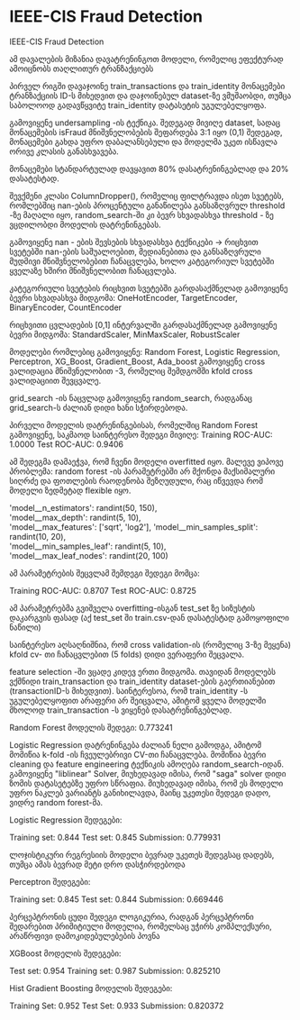 # IEEE-CIS Fraud Detection


IEEE-CIS Fraud Detection

ამ დავალების მიზანია დავატრენინგოთ მოდელი, რომელიც ეფექტურად ამოიცნობს თაღლითურ ტრანზაქციებს

პირველ რიგში დავაჯოინე train_transactions და train_identity მონაცემები ტრანზაქციის ID-ს მიხედვით და დაჯოინებულ dataset-ზე ვმუშაობდი, თუმცა საბოლოოდ გადავწყვიტე train_identity დატასეტის უგულებელყოფა. 

გამოვიყენე undersampling -ის ტექნიკა. შედეგად მივიღე dataset, სადაც მონაცემების isFraud მნიშვნელობების შეფარდება 3:1 იყო (0,1)
შედეგად, მონაცემები გახდა უფრო დაბალანსებული და მოდელმა უკეთ ისწავლა ორივე კლასის განასხვავება.

მონაცემები სტანდარტულად დავყავით 80% დასატრენინგებლად და 20% დასატესტად. 

შევქმენი კლასი ColumnDropper(), რომელიც ფილტრავდა ისეთ სვეტებს, რომლებშიც nan-ების პროცენტული განაწილება განსაზღვრულ threshold -ზე მაღალი იყო, random_search-ში კი ბევრ სხვადასხვა threshold - ზე ვცდილობდი მოდელის დატრენინგებას. 

გამოვიყენე nan - ების შევსების სხვადასხვა ტექნიკები -> რიცხვით სვეტებში nan-ების საშუალოებით, მედიანებითა და განსაზღვრული მუდმივი მნიშვნელობებით ჩანაცვლება, ხოლო კატეგორიულ სვეტებში ყველაზე ხშირი მნიშვნელობით ჩანაცვლება. 

კატეგორიული სვეტების რიცხვით სვეტებში გარდასაქმნელად გამოვიყენე ბევრი სხვადასხვა მიდგომა: 
OneHotEncoder, TargetEncoder, BinaryEncoder, CountEncoder 

რიცხვითი ცვლადების [0,1] ინტერვალში გარდასაქმნელად გამოვიყენე ბევრი მიდგომა:
StandardScaler, MinMaxScaler, RobustScaler

მოდელები რომლებიც გამოვიყენე: Random Forest, Logistic Regression, Perceptron, XG_Boost, Gradient_Boost, Ada_boost
გამოვიყენე cross ვალიდაცია მნიშვნელობით -3, რომელიც შემდგომში kfold cross ვალიდაციით შევცვალე. 

grid_search -ის ნაცვლად გამოვიყენე random_search, რადგანაც grid_search-ს ძალიან დიდი ხანი სჭირდებოდა. 

პირველი მოდელის დატრენინგებისას, რომელშიც Random Forest გამოვიყენე, საკმაოდ საინტერესო შედეგი მივიღე:
Training ROC-AUC: 1.0000
Test ROC-AUC:     0.9406

ამ შედეგმა დამაეჭვა, რომ ჩვენი მოდელი overfitted იყო. მალევე ვიპოვე პრობლემა: random forest -ის პარამეტრებში არ მქონდა მაქსიმალური სიღრძე და ფოთლების რაოდენობა შეზღუდული, რაც იწვევდა რომ მოდელი ზედმეტად flexible იყო. 

'model__n_estimators': randint(50, 150),  
'model__max_depth': randint(5, 10),        
'model__max_features': ['sqrt', 'log2'],
'model__min_samples_split': randint(10, 20),  
'model__min_samples_leaf': randint(5, 10),  
'model__max_leaf_nodes': randint(20, 100)   

ამ პარამეტრების შეცვლამ შემდეგი შედეგი მომცა:

Training ROC-AUC: 0.8707
Test ROC-AUC:     0.8725

ამ პარამეტრებმა გვიშველა overfitting-ისგან test_set ზე სიზუსტის დაკარგვის ფასად (აქ test_set ში train.csv-დან დასატესტად გამოყოფილი ნაწილი)

საინტერესო აღსაღნიშნია, რომ cross validation-ის (რომელიც 3-ზე მეყენა) kfold cv- თი ჩანაცვლებით (5 folds) დიდი ვერაფერი შეცვალა. 

feature selection -ში ვცადე კიდევ ერთი მიდგომა. თავიდან მოდელებს ვქმნიდი train_transaction და train_identity dataset-ების გაერთიანებით (transactionID-ს მიხედვით). საინტერესოა, რომ train_identity -ს უგულებელყოფით არაფერი არ შეიცვალა, ამიტომ ყველა მოდელში მხოლოდ train_transaction -ს ვიყენებ დასატრენინგებლად.  

Random Forest მოდელის შედეგი: 0.773241


Logistic Regression დატრენინგება ძალიან ნელი გამოდგა, ამიტომ მომიწია k-fold -ის ჩვეულებრივი CV-თი ჩანაცვლება. მომიწია ბევრი cleaning და feature engineering ტექნიკის ამოღება random_search-იდან. გამოვიყენე "liblinear" Solver, მიუხედავად იმისა, რომ "saga" solver დიდი ზომის დატასეტებზე უფრო სწრაფია.  მიუხედავად იმისა, რომ ეს მოდელი უფრო ნაკლებ ვარიანტს განიხილავდა, მაინც  უკეთესი შედეგი დადო, ვიდრე random forest-მა.

Logistic Regression შედეგები:

Training set: 0.844
Test set: 0.845 
Submission: 0.779931

ლოჯისტიკური რეგრესიის მოდელი ბევრად უკეთეს შედეგსაც დადებს, თუმცა ამას ბევრად მეტი დრო დასჭირდებოდა


Perceptron შედეგები:

Training set: 0.845
Test set: 0.844 
Submission: 0.669446

პერცეპტრონის ცუდი შედეგი ლოგიკურია, რადგან პერცეპტრონი შედარებით პრიმიტიული მოდელია, რომელსაც უჭირს კომპლექსური, არაწრფივი დამოკიდებულებების პოვნა


XGBoost მოდელის შედეგები:

Test set: 0.954
Training set: 0.987
Submission: 0.825210

Hist Gradient Boosting მოდელის შედეგები:

Training Set: 0.952
Test Set:     0.933
Submission: 0.820372

